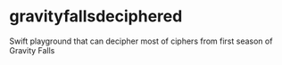 # gravityfallsdeciphered
Swift playground that can decipher most of ciphers from first season of Gravity Falls
